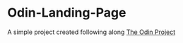 # Odin-Landing-Page

A simple project created following along [The Odin Project](https://www.theodinproject.com/)
